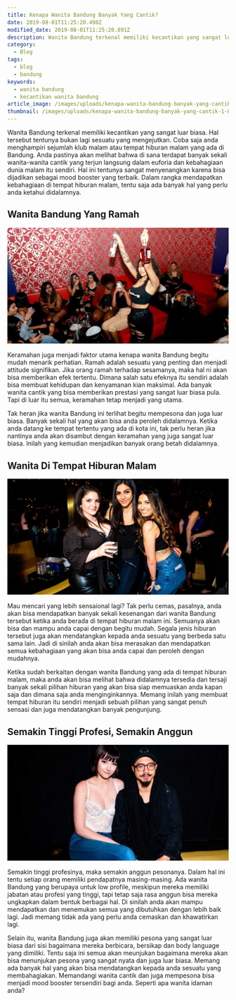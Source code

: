 ```yaml
---
title: Kenapa Wanita Bandung Banyak Yang Cantik?
date: 2019-08-01T11:25:20.498Z
modified_date: 2019-08-01T11:25:20.891Z
description: Wanita Bandung terkenal memiliki kecantikan yang sangat luar biasa. Hal tersebut tentunya bukan lagi sesuatu yang mengejutkan.
category:
  - Blog
tags:
  - blog
  - bandung
keywords:
  - wanita bandung
  - kecantikan wanita bandung
article_image: /images/uploads/kenapa-wanita-bandung-banyak-yang-cantik-1.jpg
thumbnail: /images/uploads/kenapa-wanita-bandung-banyak-yang-cantik-1-012.jpg
---
```

Wanita Bandung terkenal memiliki kecantikan yang sangat luar biasa. Hal tersebut tentunya bukan lagi sesuatu yang mengejutkan. Coba saja anda menghampiri sejumlah klub malam atau tempat hiburan malam yang ada di Bandung. Anda pastinya akan melihat bahwa di sana terdapat banyak sekali wanita-wanita cantik yang terjun langsung dalam euforia dan kebahagiaan dunia malam itu sendiri. Hal ini tentunya sangat menyenangkan karena bisa dijadikan sebagai mood booster yang terbaik. Dalam rangka mendapatkan kebahagiaan di tempat hiburan malam, tentu saja ada banyak hal yang perlu anda ketahui didalamnya.



## Wanita Bandung Yang Ramah

![Kenapa Wanita Bandung Banyak Yang Cantik?](/images/uploads/kenapa-wanita-bandung-banyak-yang-cantik-3.jpg)

Keramahan juga menjadi faktor utama kenapa wanita Bandung begitu mudah menarik perhatian. Ramah adalah sesuatu yang penting dan menjadi attitude signifikan. Jika orang ramah terhadap sesamanya, maka hal ni akan bisa memberikan efek tertentu. Dimana salah satu efeknya itu sendiri adalah bisa membuat kehidupan dan kenyamanan kian maksimal. Ada banyak wanita cantik yang bisa memberikan prestasi yang sangat luar biasa pula. Tapi di luar itu semua, keramahan tetap menjadi yang utama.

Tak heran jika wanita Bandung ini terlihat begitu mempesona dan juga luar biasa. Banyak sekali hal yang akan bisa anda peroleh didalamnya. Ketika anda datang ke tempat tertentu yang ada di kota ini, tak perlu heran jika nantinya anda akan disambut dengan keramahan yang juga sangat luar biasa. Inilah yang kemudian menjadikan banyak orang betah didalamnya.



## Wanita Di Tempat Hiburan Malam

![Kenapa Wanita Bandung Banyak Yang Cantik?](/images/uploads/kenapa-wanita-bandung-banyak-yang-cantik-2.jpg)

Mau mencari yang lebih sensaional lagi? Tak perlu cemas, pasalnya, anda akan bisa mendapatkan banyak sekali kesenangan dari wanita Bandung tersebut ketika anda berada di tempat hiburan malam ini. Semuanya akan bisa dan mampu anda capai dengan begitu mudah. Segala jenis hiburan tersebut juga akan mendatangkan kepada anda sesuatu yang berbeda satu sama lain. Jadi di sinilah anda akan bisa merasakan dan mendapatkan semua kebahagiaan yang akan bisa anda capai dan peroleh dengan mudahnya.

Ketika sudah berkaitan dengan wanita Bandung yang ada di tempat hiburan malam, maka anda akan bisa melihat bahwa didalamnya tersedia dan tersaji banyak sekali pilihan hiburan yang akan bisa siap memuaskan anda kapan saja dan dimana saja anda menginginkannya. Memang inilah yang membuat tempat hiburan itu sendiri menjadi sebuah pilihan yang sangat penuh sensasi dan juga mendatangkan banyak pengunjung.



## Semakin Tinggi Profesi, Semakin Anggun

![Kenapa Wanita Bandung Banyak Yang Cantik?](/images/uploads/kenapa-wanita-bandung-banyak-yang-cantik-1.jpg)

Semakin tinggi profesinya, maka semakin anggun pesonanya. Dalam hal ini tentu setiap orang memiliki pendapatnya masing-masing. Ada wanita Bandung yang berupaya untuk low profile, meskipun mereka memiliki jabatan atau profesi yang tinggi, tapi tetap saja rasa anggun bisa mereka ungkapkan dalam bentuk berbagai hal. Di sinilah anda akan mampu mendapatkan dan menemukan semua yang dibutuhkan dengan lebih baik lagi. Jadi memang tidak ada yang perlu anda cemaskan dan khawatirkan lagi.

Selain itu, wanita Bandung juga akan memiliki pesona yang sangat luar biasa dari sisi bagaimana mereka berbicara, bersikap dan body language yang dimiliki. Tentu saja ini semua akan meunjukan bagaimana mereka akan bisa menunjukan pesona yang sangat nyata dan juga luar biasa.  Memang ada banyak hal yang akan bisa mendatangkan kepada anda sesuatu yang membahagiakan. Memandangi wanita cantik dan juga mempesona bisa menjadi mood booster tersendiri bagi anda. Seperti apa wanita idaman anda?
